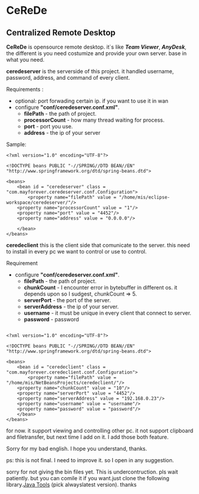 # CeReDe
## Centralized Remote Desktop

**CeReDe** is opensource remote desktop. it`s like _**Team Viewer**_, _**AnyDesk**_, the different is you need costumize and provide your own server. base in what you need.

**ceredeserver** is the serverside of this project. it handled username, password, address, and command of every client.

Requirements :
* optional: port forwading certain ip. if you want to use it in wan
* configure **"conf/ceredeserver.conf.xml"**. 
	* **filePath** - the path of project.
	* **processorCount** - how many thread waiting for process.
	* **port** - port you use.
	* **address** - the ip of your server

Sample:

```
<?xml version="1.0" encoding="UTF-8"?>

<!DOCTYPE beans PUBLIC "-//SPRING//DTD BEAN//EN"
"http://www.springframework.org/dtd/spring-beans.dtd">

<beans>
    <bean id = "ceredeserver" class = "com.mayforever.ceredeserver.conf.Configuration">
        <property name="filePath" value = "/home/mis/eclipse-workspace/ceredeserver/"/>
	<property name="processorCount" value = "1"/>
	<property name="port" value = "4452"/>
	<property name="address" value = "0.0.0.0"/>

    </bean>
</beans>

```

**ceredeclient** this is the client side that comunicate to the server. this need to install in every pc we want to control or use to control. 

Requirement
* configure **"conf/ceredeserver.conf.xml"**. 
	* **filePath** - the path of project.
	* **chunkCount** - I encounter error in bytebuffer in different os. it depends upon so I sudgest, chunkCount => 5.
	* **serverPort** - the port of the server.
	* **serverAddress** - the ip of your server.
	* **username** - it must be unique in every client that connect to server.
	* **password** - password
```

<?xml version="1.0" encoding="UTF-8"?>

<!DOCTYPE beans PUBLIC "-//SPRING//DTD BEAN//EN"
"http://www.springframework.org/dtd/spring-beans.dtd">

<beans>
    <bean id = "ceredeclient" class = "com.mayforever.ceredeclient.conf.Configuration">
        <property name="filePath" value = "/home/mis/NetBeansProjects/ceredeclient/"/>
	<property name="chunkCount" value = "10"/>
	<property name="serverPort" value = "4452"/>
	<property name="serverAddress" value = "192.168.0.23"/>
	<property name="username" value = "username"/>
	<property name="password" value = "password"/>
    </bean>
</beans>

```

for now. it support viewing and controlling other pc. it not support clipboard and filetransfer, but next time I add on it. I add those both feature. 

Sorry for my bad english. I hope you understand, thanks.

ps: this is not final. I need to improve it. so I open in any suggestion. 

sorry for not giving the bin files yet. This is undercontruction. pls wait patiently. but you can comile it if you want.just clone the following library.[Java Tools](https://github.com/mayforever/JavaTools) (pick alwayslatest version). thanks
